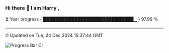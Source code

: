 ### Hi there 👋 I am Harry , 

⏳ Year progress { █████████████████████████████▁ } 97.99 %

---

⏰ Updated on Tue, 24 Dec 2024 15:37:44 GMT

![Progress Bar CI](https://github.com/duykhang68/duykhang68/workflows/Progress%20Bar%20CI/badge.svg)
